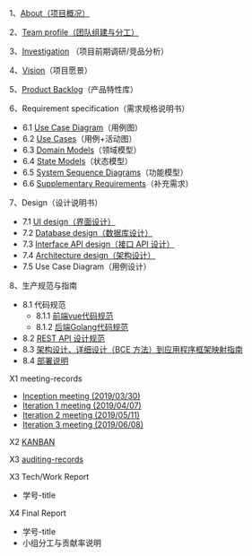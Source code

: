 1、[About（项目概况）](docs/about.md)

2、[Team profile（团队组建与分工）](docs/team-profile.md)

3、[Investigation](docs/investigation.md) （项目前期调研/竞品分析）

4、[Vision](docs/vision.md)（项目愿景）

5、[Product Backlog](docs/product-backlog.md)（产品特性库）

6、Requirement specification（需求规格说明书）

- 6.1 [Use Case Diagram](docs/use-case-diagram.md)（用例图）
- 6.2 [Use Cases](docs/use-cases.md)（用例+活动图）
- 6.3 [Domain Models](docs/domain-models.md)（领域模型）
- 6.4 [State Models](docs/state-models.md)（状态模型）
- 6.5 [System Sequence Diagrams](docs/system-sequence-diagram.md)（功能模型）
- 6.6 [Supplementary Requirements](docs/supplementary-requirements.md)（补充需求）

7、Design（设计说明书）

- 7.1 [UI design（界面设计）](docs/ui-design.md)
- 7.2 [Database design（数据库设计）](docs/db-design.md)
- 7.3 [Interface API design（接口 API 设计）](docs/Interface-API-design.md)
- 7.4 [Architecture design（架构设计）](docs/Architecture-design.md)
- 7.5 Use Case Diagram（用例设计）

8、生产规范与指南

- 8.1 代码规范
  - 8.1.1 [前端vue代码规范](docs/fe-code-style-guide.md)
  - 8.1.2 [后端Golang代码规范](docs/se-code-style-guide.md)
- 8.2 [REST API 设计规范](docs/Restful-api-design-guide.md)
- 8.3 [架构设计、详细设计（BCE 方法）到应用程序框架映射指南](docs/bce.md)
- 8.4 [部署说明](docs/deploy.md)

X1 meeting-records
- [Inception meeting (2019/03/30)](meetings/Inception-meeting.md)
- [Iteration 1 meeting (2019/04/07)](meetings/Iteration-1-meeting.md)
- [Iteration 2 meeting (2019/05/11)](meetings/Iteration-2-meeting.md)
- [Iteration 3 meeting (2019/06/08)](meetings/Iteration-3-meeting.md)

X2 [KANBAN](https://github.com/orgs/surplus-youyu/projects)

X3 [auditing-records](docs/auditing.md)

X3 Tech/Work Report

- 学号-title

X4 Final Report

- 学号-title
- 小组分工与贡献率说明
